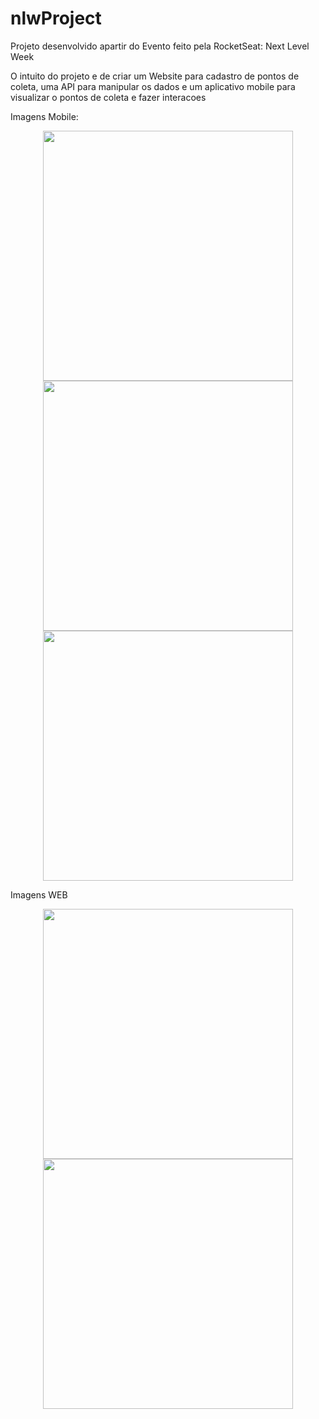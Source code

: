 # nlwProject

Projeto desenvolvido apartir do Evento feito pela RocketSeat: Next Level Week

O intuito do projeto e de criar um Website para cadastro de pontos de coleta, uma API para manipular os dados e um aplicativo mobile para visualizar o pontos de coleta e fazer interacoes

Imagens Mobile:

<div align="center">
    <img src="/../master/MOBO1.jpg" width="400px"</img> 
</div>

<div align="center">
    <img src="/../master/MOBO2.jpeg" width="400px"</img> 
</div>

<div align="center">
    <img src="/../master/MOBO3.jpeg" width="400px"</img> 
</div>

Imagens WEB

<div align="center">
    <img src="/../master/WEB1.PNG" width="400px"</img> 
</div>

<div align="center">
    <img src="/../master/WEB2.PNG" width="400px"</img> 
</div>
